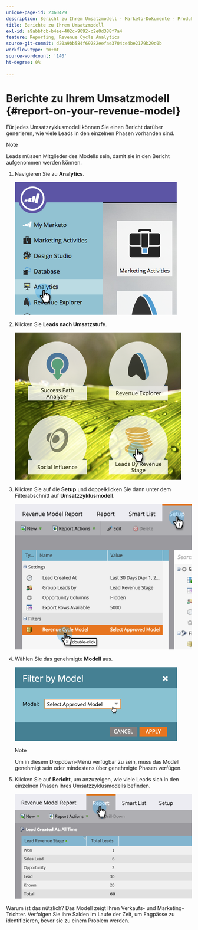 ```yaml
---
unique-page-id: 2360429
description: Bericht zu Ihrem Umsatzmodell - Marketo-Dokumente - Produktdokumentation
title: Berichte zu Ihrem Umsatzmodell
exl-id: a9abbfcb-b4ee-402c-9092-c2e0d388f7a4
feature: Reporting, Revenue Cycle Analytics
source-git-commit: d20a9bb584f69282eefae3704ce4be2179b29d0b
workflow-type: tm+mt
source-wordcount: '140'
ht-degree: 0%

---
```


# Berichte zu Ihrem Umsatzmodell {#report-on-your-revenue-model}

Für jedes Umsatzzyklusmodell können Sie einen Bericht darüber generieren, wie viele Leads in den einzelnen Phasen vorhanden sind.

>[!NOTE]
>
>Leads müssen Mitglieder des Modells sein, damit sie in den Bericht aufgenommen werden können.

1. Navigieren Sie zu **Analytics**.

   ![](assets/image2015-4-29-16-3a8-3a14.png)

1. Klicken Sie **Leads nach Umsatzstufe**.

   ![](assets/image2015-4-29-16-3a15-3a3.png)

1. Klicken Sie auf die **Setup** und doppelklicken Sie dann unter dem Filterabschnitt auf **Umsatzzyklusmodell**.

   ![](assets/image2015-4-29-16-3a37-3a57.png)

1. Wählen Sie das genehmigte **Modell** aus.

   ![](assets/image2015-4-29-16-3a40-3a34.png)

   >[!NOTE]
   >
   >Um in diesem Dropdown-Menü verfügbar zu sein, muss das Modell genehmigt sein oder mindestens über genehmigte Phasen verfügen.

1. Klicken Sie auf **Bericht**, um anzuzeigen, wie viele Leads sich in den einzelnen Phasen Ihres Umsatzzyklusmodells befinden.

   ![](assets/image2015-4-29-16-3a51-3a29.png)

Warum ist das nützlich? Das Modell zeigt Ihren Verkaufs- und Marketing-Trichter. Verfolgen Sie ihre Salden im Laufe der Zeit, um Engpässe zu identifizieren, bevor sie zu einem Problem werden.
